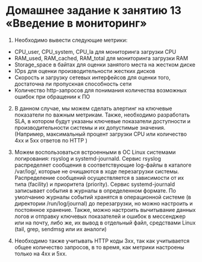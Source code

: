 # Домашнее задание к занятию 13 «Введение в мониторинг»

1. Необходимо вывести следующие метрики:
- CPU_user, CPU_system, CPU_la для мониторинга загрузки CPU
- RAM_used, RAM_cached, RAM_total для мониторинга загрузки RAM
- Storage_space в байтах для оценки занятого места на жестком диске
- IOps для оценки производительности жестких дисков
- Скорость и загрузку сетевых интерфейсов для оценки того, достаточна ли пропускная способность сети
- Количество http-запросов для понимания количества возможных ошибок при обращении к ПО

2. В данном случае, мы можем сделать алертинг на ключевые показатели по важным метрикам. Также, необходимо разработать SLA, в котором будут указаны ключевые показатели доступности и производительности системы и их допустимые значения. (Например, максимальный процент загрузки CPU или количество 4хх и 5хх ответов по HTTP )

3. Можем воспользоваться встроенными в ОС Linux системами логирования: rsyslog и systemd-journald. Сервис rsyslog распределяет сообщения в соответствующие log-файлы в каталоге /var/log/, которые не очищаются в ходе перезагрузки системы.
Распределение сообщений осуществляется в зависимости от их типа (facility) и приоритета (priority).
Сервис systemd-journald записывает события в журналы в определенном формате. По умолчанию журналы событий хранятся в операционной системе (в директории /run/log/journal) до перезагрузки, но можно настроить и постоянное хранение.
Также, можно настроить вычитывание данных логов и отправку ключевых показателей и ошибок в мессенджер или на почту, либо же, их вывод в отдельный файл, средствами Linux (tail, grep, sendmsg или их аналоги)
 
4. Необходимо также учитывать HTTP коды 3xx, так как учитывается общее количество запросов, в то время, как метрики настроены только на 4хх и 5хх.

